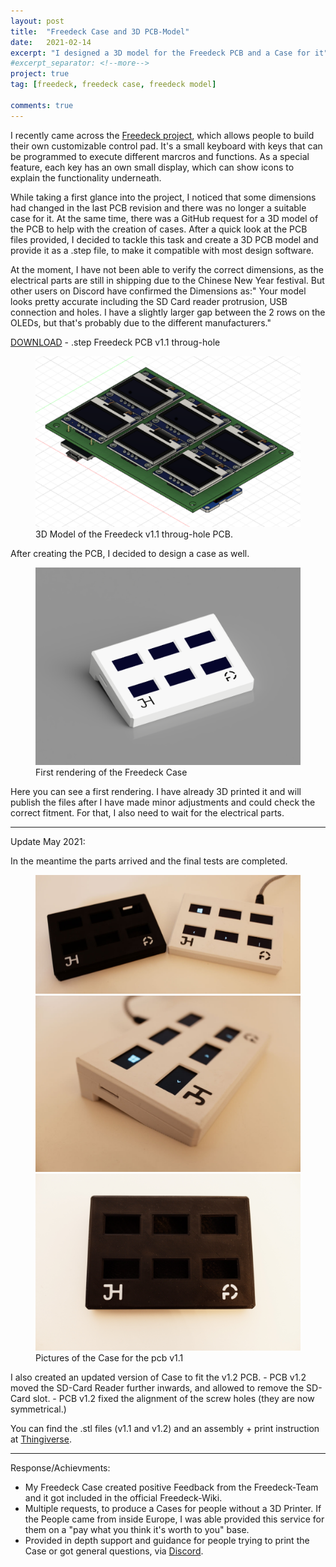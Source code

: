 ```yaml
---
layout: post
title:  "Freedeck Case and 3D PCB-Model"
date:   2021-02-14
excerpt: "I designed a 3D model for the Freedeck PCB and a Case for it"
#excerpt_separator: <!--more-->
project: true
tag: [freedeck, freedeck case, freedeck model]

comments: true
---
```

I recently came across the <a href="https://github.com/FreeYourStream"> Freedeck project</a>, which allows people to build their own customizable control pad. It's a small keyboard with keys that can be programmed to execute different marcros and functions. As a special feature, each key has an own small display, which can show icons to explain the functionality underneath.

While taking a first glance into the project, I noticed that some dimensions had changed in the last PCB revision and there was no longer a suitable case for it. At the same time, there was a GitHub request for a 3D model of the PCB to help with the creation of cases. After a quick look at the PCB files provided, I decided to tackle this task and create a 3D PCB model and provide it as a .step file, to make it compatible with most design software.

At the moment, I have not been able to verify the correct dimensions, as the electrical parts are still in shipping due to the Chinese New Year festival. But other users on Discord have confirmed the Dimensions as:" Your model looks pretty accurate including the SD Card reader protrusion, USB connection and holes. I have a slightly larger gap between the 2 rows on the OLEDs, but that's probably due to the different manufacturers." 


<a href="/assets/img/posts/2021-02-14/freedeck_pcb_through_1_1.step">DOWNLOAD</a> - .step Freedeck PCB v1.1 throug-hole
<figure class="full">
    <a href="/assets/img/posts/2021-02-14/freedeck_pcb_through_1_1.PNG"><img src="/assets/img/posts/2021-02-14/freedeck_pcb_through_1_1.PNG"></a>
    <figcaption>3D Model of the Freedeck v1.1 throug-hole PCB.</figcaption>
</figure>

After creating the PCB, I decided to design a case as well.
<figure class="full">
    <a href="/assets/img/posts/2021-02-14/first_render.PNG"><img src="/assets/img/posts/2021-02-14/first_render.PNG"></a>
    <figcaption>First rendering of the Freedeck Case</figcaption>
</figure>
Here you can see a first rendering. I have already 3D printed it and will publish the files after I have made minor adjustments and could check the correct fitment. For that, I also need to wait for the electrical parts.

---
Update May 2021:

In the meantime the parts arrived and the final tests are completed.
<figure class="third">
    <a href="/assets/img/posts/2021-02-14/2021_0504_16394400_3.jpg"><img src="/assets/img/posts/2021-02-14/2021_0504_16394400_3.jpg"></a>
    <a href="/assets/img/posts/2021-02-14/2021_0504_16401700_2.jpg"><img src="/assets/img/posts/2021-02-14/2021_0504_16401700_2.jpg"></a>
    <a href="/assets/img/posts/2021-02-14/2021_0504_16414400.jpg"><img src="/assets/img/posts/2021-02-14/2021_0504_16414400.jpg"></a>    
    <figcaption>Pictures of the Case for the pcb v1.1</figcaption>
</figure>
I also created an updated version of Case to fit the v1.2 PCB.
- PCB v1.2 moved the SD-Card Reader further inwards, and allowed to remove the SD-Card slot.
- PCB v1.2 fixed the alignment of the screw holes (they are now symmetrical.)


You can find the .stl files (v1.1 and v1.2) and an assembly + print instruction at <a href="https://www.thingiverse.com/thing:4849163"> Thingiverse</a>.



---
Response/Achievments:
- My Freedeck Case created positive Feedback from the Freedeck-Team and it got included in the official Freedeck-Wiki.
- Multiple requests, to produce a Cases for people without a 3D Printer. If the People came from inside Europe, I was able provided this service for them on a "pay what you think it's worth to you" base.
- Provided in depth support and guidance for people trying to print the Case or got general questions, via <a href="https://discord.com/invite/sEt2Rrd"> Discord</a>.

